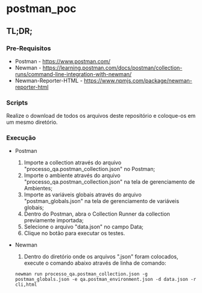 # postman_poc

## TL;DR;

### Pre-Requisitos
- Postman - https://www.postman.com/
- Newman - https://learning.postman.com/docs/postman/collection-runs/command-line-integration-with-newman/
- Newman-Reporter-HTML - https://www.npmjs.com/package/newman-reporter-html

### Scripts
Realize o download de todos os arquivos deste repositório e coloque-os em um mesmo diretório.

### Execução
- Postman
  1. Importe a collection através do arquivo "processo_qa.postman_collection.json" no Postman;
  2. Importe o ambiente através do arquivo "processo_qa.postman_collection.json" na tela de gerenciamento de Ambientes;
  3. Importe as variáveis globais através do arquivo "postman_globals.json" na tela de gerenciamento de variáveis globais;
  4. Dentro do Postman, abra o Collection Runner da collection previamente importada;
  5. Selecione o arquivo "data.json" no campo Data;
  6. Clique no botão para executar os testes.

- Newman
  1. Dentro do diretório onde os arquivos ".json" foram colocados, execute o comando abaixo através de linha de comando:
    ```
    newman run processo_qa.postman_collection.json -g postman_globals.json -e qa.postman_environment.json -d data.json -r cli,html
    ```
